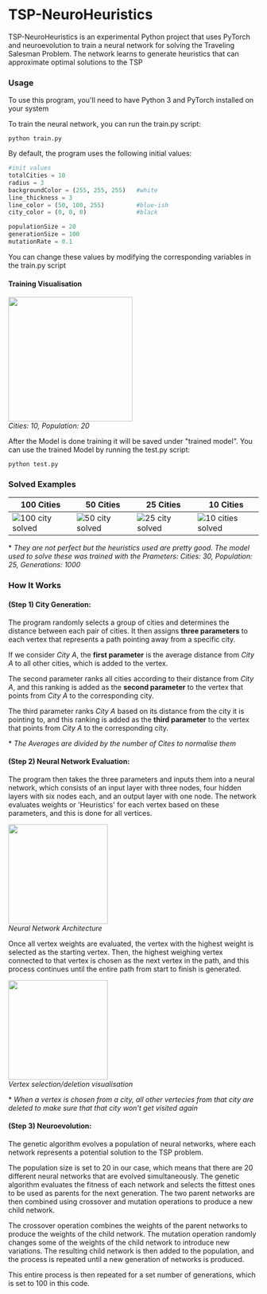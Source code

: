 # TSP-NeuroHeuristics
TSP-NeuroHeuristics is an experimental Python project that uses PyTorch and neuroevolution to train a neural network for solving the Traveling Salesman Problem. The network learns to generate heuristics that can approximate optimal solutions to the TSP

### Usage
To use this program, you'll need to have Python 3 and PyTorch installed on your system

To train the neural network, you can run the train.py script:

```
python train.py
```

By default, the program uses the following initial values:

``` python
#init values
totalCities = 10
radius = 3
backgroundColor = (255, 255, 255)   #white
line_thickness = 3
line_color = (50, 100, 255)         #blue-ish
city_color = (0, 0, 0)              #black

populationSize = 20
generationSize = 100
mutationRate = 0.1
```

You can change these values by modifying the corresponding variables in the train.py script

#### Training Visualisation
<p>
    <img src="https://user-images.githubusercontent.com/98267072/230741987-ac4ff1d8-ceac-42c8-ad9c-f375bc375acf.gif" width="250px"/>
    <br>
    <em>Cities: 10, Population: 20</em>
</p>

After the Model is done training it will be saved under "trained model". You can use the trained Model by running the test.py script:
```
python test.py
```

### Solved Examples
|100 Cities | 50 Cities | 25 Cities | 10 Cities|
|---|---|---|---|
|![100 city solved](https://user-images.githubusercontent.com/98267072/230771157-392dcf15-a9ca-48c3-a726-9ff205359ce3.png)|![50 city solved](https://user-images.githubusercontent.com/98267072/230771161-622421d1-6abb-4042-bc2b-655893d6978b.png)|![25 city solved](https://user-images.githubusercontent.com/98267072/230771160-a4275066-33fd-4703-bf4a-e7eb78845726.png)|![10 cities solved](https://user-images.githubusercontent.com/98267072/230771159-48f99014-bdd8-4f58-9189-bf7aef80a942.png)|

\* *They are not perfect but the heuristics used are pretty good. The model used to solve these was trained with the Prameters: Cities: 30, Population: 25, Generations: 1000*

### How It Works


#### (Step 1) City Generation:

The program randomly selects a group of cities and determines the distance between each pair of cities. It then assigns **three parameters** to each vertex that represents a path pointing away from a specific city.

If we consider *City A*, the **first parameter** is the average distance from *City A* to all other cities, which is added to the vertex.

The second parameter ranks all cities according to their distance from *City A*, and this ranking is added as the **second parameter** to the vertex that points from *City A* to the corresponding city.

The third parameter ranks *City A* based on its distance from the city it is pointing to, and this ranking is added as the **third parameter** to the vertex that points from *City A* to the corresponding city.

\* *The Averages are divided by the number of Cites to normalise them*

#### (Step 2) Neural Network Evaluation:

The program then takes the three parameters and inputs them into a neural network, which consists of an input layer with three nodes, four hidden layers with six nodes each, and an output layer with one node. The network evaluates weights or 'Heuristics' for each vertex based on these parameters, and this is done for all vertices.

<p>
    <img src="https://user-images.githubusercontent.com/98267072/230638500-887d8f37-3b31-4a05-ab4d-bf05a1693f05.png" width="200px"/>
    <br>
    <em>Neural Network Architecture</em>
</p>

Once all vertex weights are evaluated, the vertex with the highest weight is selected as the starting vertex. Then, the highest weighing vertex connected to that vertex is chosen as the next vertex in the path, and this process continues until the entire path from start to finish is generated.

<p>
    <img src="https://user-images.githubusercontent.com/98267072/230636319-793b1af3-e404-48b2-af1e-0817fc366d0c.gif" width="200px"/>
    <br>
    <em>Vertex selection/deletion visualisation</em>
</p>

\* *When a vertex is chosen from a city, all other vertecies from that city are deleted to make sure that that city won't get visited again*

#### (Step 3) Neuroevolution:
The genetic algorithm evolves a population of neural networks, where each network represents a potential solution to the TSP problem.

The population size is set to 20 in our case, which means that there are 20 different neural networks that are evolved simultaneously. The genetic algorithm evaluates the fitness of each network and selects the fittest ones to be used as parents for the next generation. The two parent networks are then combined using crossover and mutation operations to produce a new child network.

The crossover operation combines the weights of the parent networks to produce the weights of the child network. The mutation operation randomly changes some of the weights of the child network to introduce new variations. The resulting child network is then added to the population, and the process is repeated until a new generation of networks is produced.

This entire process is then repeated for a set number of generations, which is set to 100 in this code.

